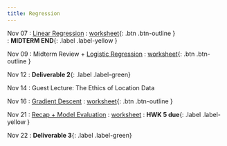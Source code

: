 ```yaml
---
title: Regression
---
```


Nov 07 
: [Linear Regression](https://github.com/gallettilance/CS506-Fall2022/raw/master/slides/16_Linear_Regression.pdf) 
  : [worksheet](https://raw.githubusercontent.com/gallettilance/CS506-Fall2022/master/worksheets/worksheet_14.ipynb){: .btn .btn-outline }  
    : **MIDTERM END**{: .label .label-yellow } 

Nov 09 
: Midterm Review + [Logistic Regression](https://github.com/gallettilance/CS506-Fall2022/raw/master/slides/17_Logistic_Regression.pdf) 
  : [worksheet](https://raw.githubusercontent.com/gallettilance/CS506-Fall2022/master/worksheets/worksheet_15.ipynb){: .btn .btn-outline } 

Nov 12
: **Deliverable 2**{: .label .label-green}

Nov 14 
: Guest Lecture: The Ethics of Location Data 

Nov 16 
: [Gradient Descent](#) 
  : [worksheet](https://raw.githubusercontent.com/gallettilance/CS506-Fall2022/master/worksheets/worksheet_16.ipynb){: .btn .btn-outline } 

Nov 21 
: [Recap + Model Evaluation](#) 
  : [worksheet](#) 
    : **HWK 5 due**{: .label .label-yellow }

Nov 22 
: **Deliverable 3**{: .label .label-green} 
